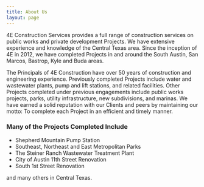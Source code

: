 ```yaml
---
title: About Us
layout: page
---
```


4E Construction Services provides a full range of construction services on public works and private development Projects. We have extensive experience and knowledge of the Central Texas area. Since the inception of 4E in 2012, we have completed Projects in and around the South Austin, San Marcos, Bastrop, Kyle and Buda areas.

The Principals of 4E Construction have over 50 years of construction and engineering experience. Previously completed Projects include water and wastewater plants, pump and lift stations, and related facilities. Other Projects completed under previous engagements include public works projects, parks, utility infrastructure, new subdivisions, and marinas. We have earned a solid reputation with our Clients and peers by maintaining our motto: To complete each Project in an efficient and timely manner.

### Many of the Projects Completed Include

* Shepherd Mountain Pump Station
* Southeast, Northeast and East Metropolitan Parks
* The Steiner Ranch Wastewater Treatment Plant
* City of Austin 11th Street Renovation
* South 1st Street Renovation

 and many others in Central Texas.